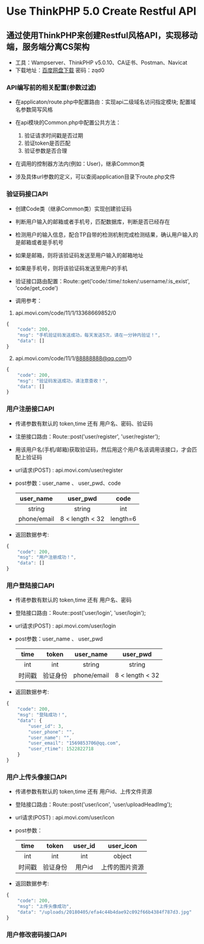 Use ThinkPHP 5.0 Create Restful API
===============


## 通过使用ThinkPHP来创建Restful风格API，实现移动端，服务端分离CS架构

* 工具：Wampserver、ThinkPHP v5.0.10、CA证书、Postman、Navicat
* 下载地址：[百度网盘下载](https://pan.baidu.com/s/1WDi2yApUyqxazGtLSaEcGQ '百度网盘') 密码：zqd0

### API编写前的相关配置(参数过滤)

* 在applicaton/route.php中配置路由：实现api二级域名访问指定模块; 配置域名参数简写风格
* 在api模块的Common.php中配置公共方法：
    1. 验证请求时间戳是否过期
    2. 验证token是否匹配
    3. 验证参数是否合理

* 在调用的控制器方法内(例如：User)，继承Common类
* 涉及具体url参数的定义，可以查阅application目录下route.php文件

### 验证码接口API

* 创建Code类（继承Common类）实现创建验证码
* 判断用户输入的邮箱或者手机号，匹配数据库，判断是否已经存在
* 检测用户的输入信息，配合TP自带的检测机制完成检测结果，确认用户输入的是邮箱或者是手机号
* 如果是邮箱，则将该验证码发送至用户输入的邮箱地址
* 如果是手机号，则将该验证码发送至用户的手机
* 验证接口路由配置：Route::get('code/:time/:token/:username/:is_exist', 'code/get_code')

* 调用参考： 
1. api.movi.com/code/11/1/13368669852/0
```js
{
    "code": 200,
    "msg": "手机验证码发送成功，每天发送5次，请在一分钟内验证！",
    "data": []
}  
```  
2. api.movi.com/code/11/1/88888888@qq.com/0
```js
{
    "code": 200,
    "msg": "验证码发送成功，请注意查收！",
    "data": []
}
```      

### 用户注册接口API

* 传递参数有默认的 token,time 还有 用户名、密码、验证码
* 注册接口路由：Route::post('user/register', 'user/register');
* 用该用户名(手机/邮箱)获取验证码，然后用这个用户名该调用该接口，才会匹配上验证码
* url请求(POST) : api.movi.com/user/register
* post参数：user_name 、 user_pwd、code
    
    | user_name | user_pwd | code | 
    | :-: | :-: | :-: | 
    | string | string| int | 
    | phone/email | 8 < length < 32 | length=6 | 
* 返回数据参考:
```js
{
    "code": 200,
    "msg": "用户注册成功！",
    "data": []
}
```

### 用户登陆接口API

* 传递参数有默认的 token,time 还有 用户名、密码
* 登陆接口路由：Route::post('user/login', 'user/login');
* url请求(POST) : api.movi.com/user/login
* post参数：user_name 、 user_pwd

    | time | token | user_name | user_pwd |
    | :-: | :-: | :-: | :-: |
    | int | int | string | string|
    | 时间戳 | 验证身份 | phone/email | 8 < length < 32 |

* 返回数据参考:

```js
{
    "code": 200,
    "msg": "登陆成功！",
    "data": {
        "user_id": 3,
        "user_phone": "",
        "user_name": "",
        "user_email": "1569853706@qq.com",
        "user_rtime": 1522822718
    }
}
```

### 用户上传头像接口API

* 传递参数有默认的 token,time 还有 用户id、上传文件资源
* 登陆接口路由：Route::post('user/icon', 'user/uploadHeadImg');
* url请求(POST) : api.movi.com/user/icon
* post参数：


    | time | token | user_id | user_icon |
    | :-: | :-: | :-: | :-: |
    | int | int | int | object |
    | 时间戳 | 验证身份 | 用户id | 上传的图片资源 |

* 返回数据参考:

```js
{
    "code": 200,
    "msg": "上传头像成功",
    "data": "/uploads/20180405/efa4c44b4dae92c092f66b4384f787d3.jpg"
}
``` 

### 用户修改密码接口API